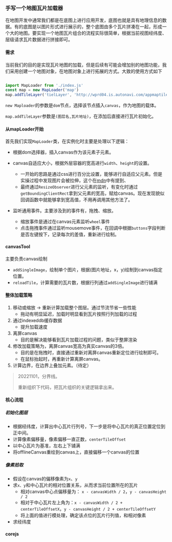 ### 手写一个地图瓦片加载器

在地图开发中通常我们都是在底图上进行应用开发，底图也就是具有地理信息的数据。有的底图是以图片形式进行展示的，整个底图由多个瓦片拼凑在一起，形成一个大的地图。要实现一个地图瓦片组合的流程实际很简单，根据当前视图经纬度、层级请求瓦片数据进行拼接即可。

#### 需求

当前我们的目的是实现瓦片地图的加载，但是后续有可能会增加别的地图功能，我们采用创建一个地图对象，在地图对象上进行拓展的方式。大致的使用方式如下

```javascript

import MapLoader from './index.js'
const map = new MapLoader('map')
map.addTileLayer('tielLayer', 'http://wprd04.is.autonavi.com/appmaptile?lang=zh_cn&size=1&style=7&x={x}&y={y}&z={z}')
```

`new Maploader`的参数是`dom`节点，选择该节点插入`canvas`，作为地图的载体。

`map.addTileLayer`参数是`(图层名,瓦片地址)`，在添加后直接进行瓦片初始化。

#### 从mapLoader开始

首先我们实现`MapLoader`类，在实例化时主要是处理以下逻辑：

- 根据dom选择器，插入canvas作为该元素子元素。
- canvas自适应大小，根据外层容器的宽高进行`width`、`height`的设置。
  - 一开始的思路是通过css进行百分比设置，能够进行自适应父元素。但是实操过程中发现图片会被拉伸，这个在[mdn](https://developer.mozilla.org/zh-CN/docs/Web/API/Canvas_API/Tutorial/Basic_usage)中有提到、
  - 最终通过`ResizeObserver`进行父元素的监听，有变化时通过`getBoundingClientRect`拿到父元素的宽高，赋给canvas。现在发现貌似回调函数中就能够拿到宽高值，不用再调用其他方法了。

- 监听通用事件。主要涉及到的事件有，拖拽、缩放。
  - 缩放事件是通过在canvas元素监听`wheel`事件
  - 点击拖拽事件通过监听mousemove事件，在回调中根据`buttons`字段判断是否左键按下，记录每次的差值，重新进行绘制。

#### canvasTool

主要负责canvas绘制

- `addSingleImage`，绘制单个图片，根据(图片地址，x，y)绘制到canvas指定位置。
- `reloadTile`，计算需要的瓦片数，根据行列通过`addSingleImage`进行铺满

#### 整体加载策略

1. 移动或缩放 -> 重新计算加载整个图层。通过节流节省一些性能
   - 拖动有明显延迟，加载时明显看到瓦片按照行列加载的过程
2. 通过indexeddb缓存数据
   - 提升加载速度
3. 离屏canvas
   - 目的是解决能够看到瓦片加载过程的问题，类似于整屏渲染
4. 修改加载策略为，离屏canvas宽高为真实canvas的3倍。
   - 目的是在拖拽时，直接通过重新对离屏canvas重新定位进行绘制即可。
   - 在鼠标抬起时，再重新计算离屏canvas。
5. 计算边界，在边界上叠加元素。（待定）



> 20221101，分界线。
>
> 重新组织下代码，把瓦片组织的关键逻辑拿出来。

#### 核心流程

##### 初始化图层

- 根据经纬度，计算出中心瓦片行列号，下一步是将中心瓦片的真正位置定位到正中间。
- 计算像素偏移量，像素偏移一直正数，`centerTileOffset`
- 以中心瓦片为基准，左右上下铺满
- 将offlineCanvas重绘到canvas上，直接偏移一个canvas的位置

##### 像素拾取

- 假设在canvas的偏移像素为`x`、`y`
- 求`x、y`和中心瓦片的相对位置关系，从而求当前位置所在的瓦片
  - 相对canvas中心点偏移量为： `x - canvasWidth / 2`，`y - canvasHeight / 2`
  - 相对于中心瓦片左上角为：`x - canvasWidth / 2 + centerTileOffsetX`，`y - canvasHeight / 2 + centerTileOffsetY`
  - 将上面的值进行模处理，确定该点位的瓦片行列值，和相对像素
- 求经纬度

#### corejs

 




